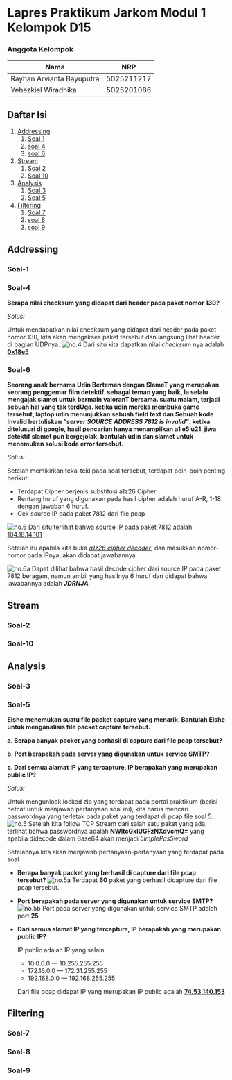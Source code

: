 # **Lapres Praktikum Jarkom Modul 1 Kelompok D15**
### **Anggota Kelompok**
|**Nama**|**NRP**|
|--------|-------|
|Rayhan Arvianta Bayuputra      |5025211217|
|Yehezkiel Wiradhika            |5025201086|

## Daftar Isi

1. [Addressing](#addressing)
    1. [Soal 1](#soal-1)
    2. [soal 4](#soal-4)
    3. [soal 6](#soal-6)
2. [Stream](#stream)
    1. [Soal 2](#soal-2)
    2. [Soal 10](#soal-10)
3. [Analysis](#Analysis)
    1. [Soal 3](#soal-3)
    2. [Soal 5](#soal-5)
4. [Filtering](#filtering)
    1. [Soal 7](#soal-7)
    2. [soal 8](#soal-8)
    3. [soal 9](#soal-9)

## Addressing 
### Soal-1

### Soal-4
**Berapa nilai checksum yang didapat dari header pada paket nomor 130?**

_Solusi_

Untuk mendapatkan nilai checksum yang didapat dari header pada paket nomor 130, kita akan mengakses paket tersebut dan langsung lihat header di bagian UDPnya.
![no.4](./images/no4.png)
Dari situ kita dapatkan nilai _checksum_ nya adalah <ins>**0x18e5**<ins>

### Soal-6
**Seorang anak bernama Udin Berteman dengan SlameT yang merupakan seorang penggemar film detektif. sebagai teman yang baik, Ia selalu mengajak slamet untuk bermain valoranT bersama. suatu malam, terjadi sebuah hal yang tak terdUga. ketika udin mereka membuka game tersebut, laptop udin menunjukkan sebuah field text dan Sebuah kode Invalid bertuliskan _"server SOURCE ADDRESS 7812 is invalid"_. ketika ditelusuri di google, hasil pencarian hanya menampilkan a1 e5 u21. jiwa detektif slamet pun bergejolak. bantulah udin dan slamet untuk menemukan solusi kode error tersebut.**

_Solusi_

Setelah memikirkan teka-teki pada soal tersebut, terdapat poin-poin penting berikut:
- Terdapat Cipher berjenis substitusi a1z26 Cipher
- Rentang huruf yang digunakan pada hasil cipher adalah huruf A-R, 1-18 dengan jawaban 6 huruf.
- Cek source IP pada paket 7812 dari file pcap

![no.6](./images/no6.png)
Dari situ terlihat bahwa source IP pada paket 7812 adalah <ins>104.18.14.101<ins>

Setelah itu apabila kita buka  <a href="https://www.dcode.fr/letter-number-cipher">_a1z26 cipher decoder_</a>, dan masukkan nomor-nomor pada IPnya, akan didapat jawabannya.

![no.6a](./images/no6a.png)
Dapat dilihat bahwa hasil decode cipher dari source IP pada paket 7812 beragam, namun ambil yang hasilnya 6 huruf dan didapat bahwa jawabannya adalah _**JDRNJA**_.




## Stream
### Soal-2

### Soal-10


## Analysis
### Soal-3

### Soal-5
**Elshe menemukan suatu file packet capture yang menarik. Bantulah Elshe untuk menganalisis file packet capture tersebut.**

**a. Berapa banyak packet yang berhasil di capture dari file pcap tersebut?**

**b. Port berapakah pada server yang digunakan untuk service SMTP?**

**c. Dari semua alamat IP yang tercapture, IP berapakah yang merupakan public IP?**


_Solusi_

Untuk mengunlock locked zip yang terdapat pada portal praktikum (berisi netcat untuk menjawab pertanyaan soal ini), kita harus mencari passwordnya yang terletak pada paket yang terdapat di pcap file soal 5.
![no.5](./images/no5.png)
Setelah kita follow TCP Stream dari salah satu paket yang ada, terlihat bahwa passwordnya adalah **NWltcGxlUGFzNXdvcmQ=** yang apabila didecode dalam Base64 akan menjadi _5implePas5word_

Setelahnya kita akan menjawab pertanyaan-pertanyaan yang terdapat pada soal

- **Berapa banyak packet yang berhasil di capture dari file pcap tersebut?**
![no.5a](./images/no5a.png)
Terdapat **60** paket yang berhasil dicapture dari file pcap tersebut.

- **Port berapakah pada server yang digunakan untuk service SMTP?**
![no.5b](./images/no5b.png)
Port pada server yang digunakan untuk service SMTP adalah port **25**

- **Dari semua alamat IP yang tercapture, IP berapakah yang merupakan public IP?**

    IP public adalah IP yang selain 
    - 10.0.0.0 — 10.255.255.255
    - 172.16.0.0 — 172.31.255.255
    - 192.168.0.0 — 192.168.255.255

    Dari file pcap didapat IP yang merupakan IP public adalah <ins>**74.53.140.153**<ins>

## Filtering
### Soal-7

### Soal-8

### Soal-9

